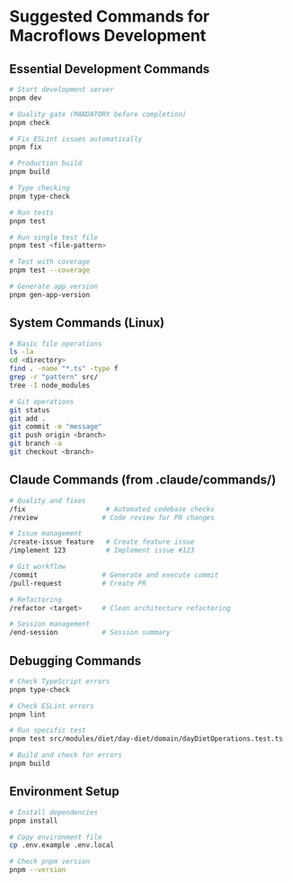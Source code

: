 # Suggested Commands for Macroflows Development

## Essential Development Commands
```bash
# Start development server
pnpm dev

# Quality gate (MANDATORY before completion)
pnpm check

# Fix ESLint issues automatically
pnpm fix

# Production build
pnpm build

# Type checking
pnpm type-check

# Run tests
pnpm test

# Run single test file
pnpm test <file-pattern>

# Test with coverage
pnpm test --coverage

# Generate app version
pnpm gen-app-version
```

## System Commands (Linux)
```bash
# Basic file operations
ls -la
cd <directory>
find . -name "*.ts" -type f
grep -r "pattern" src/
tree -I node_modules

# Git operations
git status
git add .
git commit -m "message"
git push origin <branch>
git branch -a
git checkout <branch>
```

## Claude Commands (from .claude/commands/)
```bash
# Quality and fixes
/fix                    # Automated codebase checks
/review                # Code review for PR changes

# Issue management
/create-issue feature   # Create feature issue
/implement 123          # Implement issue #123

# Git workflow
/commit                # Generate and execute commit
/pull-request          # Create PR

# Refactoring
/refactor <target>     # Clean architecture refactoring

# Session management
/end-session           # Session summary
```

## Debugging Commands
```bash
# Check TypeScript errors
pnpm type-check

# Check ESLint errors
pnpm lint

# Run specific test
pnpm test src/modules/diet/day-diet/domain/dayDietOperations.test.ts

# Build and check for errors
pnpm build
```

## Environment Setup
```bash
# Install dependencies
pnpm install

# Copy environment file
cp .env.example .env.local

# Check pnpm version
pnpm --version
```